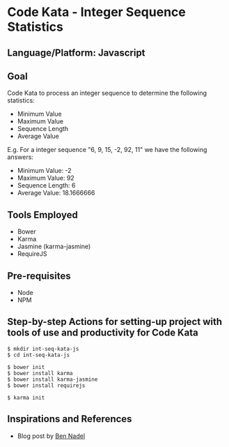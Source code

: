 # Code Kata - Integer Sequence Statistics

## Language/Platform: Javascript

## Goal
Code Kata to process an integer sequence to determine the following statistics:

* Minimum Value
* Maximum Value
* Sequence Length
* Average Value


E.g. For a integer sequence "6, 9, 15, -2, 92, 11" we have the following answers:

* Minimum Value: -2
* Maximum Value: 92
* Sequence Length: 6
* Average Value: 18.1666666

## Tools Employed
+ Bower
+ Karma
+ Jasmine (karma-jasmine)
+ RequireJS

## Pre-requisites
+ Node
+ NPM

## Step-by-step Actions for setting-up project with tools of use and productivity for Code Kata
```
$ mkdir int-seq-kata-js
$ cd int-seq-kata-js

$ bower init
$ bower install karma
$ bower install karma-jasmine
$ bower install requirejs

$ karma init
```

## Inspirations and References
* Blog post by [Ben Nadel](http://www.bennadel.com/blog/2393-Writing-My-First-Unit-Tests-With-Jasmine-And-RequireJS.htm)